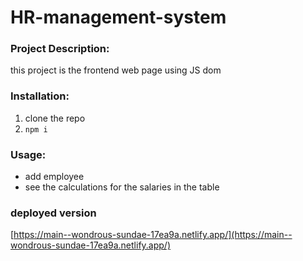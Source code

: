 # HR-management-system

### Project Description: 
this project is the frontend web page using JS dom 

### Installation:
 1. clone the repo 
 2. `npm i`


### Usage:
- add employee 
- see the calculations for the salaries in the table

### deployed version 
[https://main--wondrous-sundae-17ea9a.netlify.app/](https://main--wondrous-sundae-17ea9a.netlify.app/)
